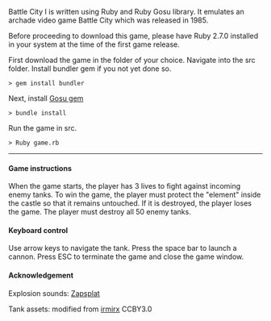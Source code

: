 Battle City I is written using Ruby and Ruby Gosu library. It emulates an archade video game Battle City which was released in 1985. 

Before proceeding to download this game, please have Ruby 2.7.0 installed in your system at the time of the first game release.

First download the game in the folder of your choice. Navigate into the src folder. Install bundler gem if you not yet done so.
```
> gem install bundler
```
Next, install [Gosu gem](https://rubygems.org/gems/gosu/versions/0.10.8)
```
> bundle install
```
Run the game in src.
```
> Ruby game.rb
```
***
#### Game instructions
When the game starts, the player has 3 lives to fight against incoming enemy tanks. To win the game, the player must protect the "element" inside the castle so that it remains untouched. If it is destroyed, the player loses the game. The player must destroy all 50 enemy tanks. 

#### Keyboard control
Use arrow keys to navigate the tank. Press the space bar to launch a cannon. Press ESC to terminate the game and close the game window.

#### Acknowledgement
Explosion sounds: [Zapsplat](https://www.zapsplat.com/sound-effect-category/explosions/)

Tank assets: modified from [irmirx](https://opengameart.org/content/top-down-painted-tanks) CCBY3.0
